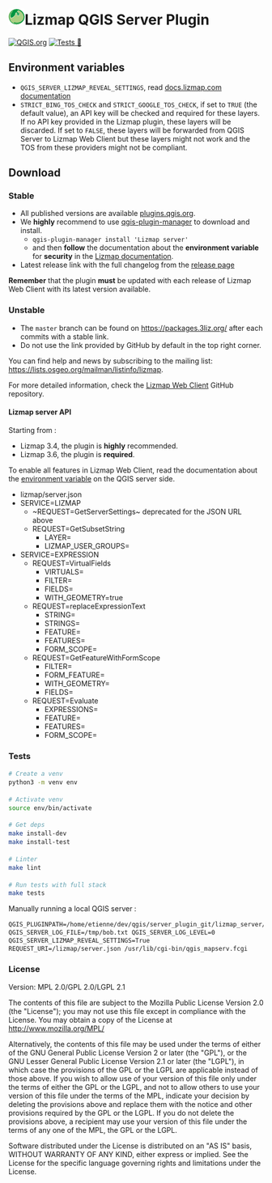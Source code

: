 # [![logo](lizmap_server/resources/icons/icon.png "3Liz")][3liz]Lizmap QGIS Server Plugin

[![QGIS.org](https://img.shields.io/badge/QGIS.org-published-green)](https://plugins.qgis.org/plugins/lizmap_server/)
[![Tests 🎳](https://github.com/3liz/qgis-lizmap-server-plugin/actions/workflows/ci.yml/badge.svg)](https://github.com/3liz/qgis-lizmap-server-plugin/actions/workflows/ci.yml)

## Environment variables

* `QGIS_SERVER_LIZMAP_REVEAL_SETTINGS`, read
  [docs.lizmap.com documentation](https://docs.lizmap.com/current/en/install/pre_requirements.html#qgis-server-plugins)
* `STRICT_BING_TOS_CHECK` and `STRICT_GOOGLE_TOS_CHECK`, if set to `TRUE` (the default value), an API key will be
  checked and required for these layers. If no API key provided in the Lizmap plugin, these layers will be discarded.
  If set to `FALSE`, these layers will be forwarded from QGIS Server to Lizmap Web Client but these layers might not work
  and the TOS from these providers might not be compliant.

## Download

### Stable

* All published versions are available [plugins.qgis.org](https://plugins.qgis.org/plugins/lizmap_server/).
* We **highly** recommend to use [qgis-plugin-manager](https://pypi.org/project/qgis-plugin-manager/) to download and install.
    * `qgis-plugin-manager install 'Lizmap server'`
    * and then **follow** the documentation about the **environment variable** for **security** in the
      [Lizmap documentation](https://docs.lizmap.com/current/en/install/pre_requirements.html#installation).
* Latest release link with the full changelog from the [release page](https://github.com/3liz/qgis-lizmap-server-plugin/releases)

**Remember** that the plugin **must** be updated with each release of Lizmap Web Client with its latest version available.

### Unstable

* The `master` branch can be found on https://packages.3liz.org/ after each commits with a stable link.
* Do not use the link provided by GitHub by default in the top right corner.

You can find help and news by subscribing to the mailing list: https://lists.osgeo.org/mailman/listinfo/lizmap.

For more detailed information, check the [Lizmap Web Client](https://github.com/3liz/lizmap-web-client/) GitHub repository.

#### Lizmap server API

Starting from :
* Lizmap 3.4, the plugin is **highly** recommended.
* Lizmap 3.6, the plugin is **required**.

To enable all features in Lizmap Web Client, read the documentation about the
[environment variable](https://docs.lizmap.com/3.5/en/install/pre_requirements.html#lizmap-server-plugin)
on the QGIS server side.

* lizmap/server.json
* SERVICE=LIZMAP
    * ~REQUEST=GetServerSettings~ deprecated for the JSON URL above
    * REQUEST=GetSubsetString
      * LAYER=
      * LIZMAP_USER_GROUPS=
* SERVICE=EXPRESSION
    * REQUEST=VirtualFields
        * VIRTUALS=
        * FILTER=
        * FIELDS=
        * WITH_GEOMETRY=true
    * REQUEST=replaceExpressionText
        * STRING=
        * STRINGS=
        * FEATURE=
        * FEATURES=
        * FORM_SCOPE=
    * REQUEST=GetFeatureWithFormScope
        * FILTER=
        * FORM_FEATURE=
        * WITH_GEOMETRY=
        * FIELDS=
    * REQUEST=Evaluate
        * EXPRESSIONS=
        * FEATURE=
        * FEATURES=
        * FORM_SCOPE=

### Tests

```bash
# Create a venv
python3 -m venv env

# Activate venv
source env/bin/activate

# Get deps
make install-dev
make install-test

# Linter
make lint

# Run tests with full stack
make tests
```

Manually running a local QGIS server :

```commandline
QGIS_PLUGINPATH=/home/etienne/dev/qgis/server_plugin_git/lizmap_server/ QGIS_SERVER_LOG_FILE=/tmp/bob.txt QGIS_SERVER_LOG_LEVEL=0 QGIS_SERVER_LIZMAP_REVEAL_SETTINGS=True REQUEST_URI=/lizmap/server.json /usr/lib/cgi-bin/qgis_mapserv.fcgi
```

### License

Version: MPL 2.0/GPL 2.0/LGPL 2.1

The contents of this file are subject to the Mozilla Public License Version 2.0 (the "License"); you may not use this file except in compliance with the License. You may obtain a copy of the License at http://www.mozilla.org/MPL/

Alternatively, the contents of this file may be used under the terms of either of the GNU General Public License Version 2 or later (the "GPL"), or the GNU Lesser General Public License Version 2.1 or later (the "LGPL"), in which case the provisions of the GPL or the LGPL are applicable instead of those above. If you wish to allow use of your version of this file only under the terms of either the GPL or the LGPL, and not to allow others to use your version of this file under the terms of the MPL, indicate your decision by deleting the provisions above and replace them with the notice and other provisions required by the GPL or the LGPL. If you do not delete the provisions above, a recipient may use your version of this file under the terms of any one of the MPL, the GPL or the LGPL.

Software distributed under the License is distributed on an "AS IS" basis, WITHOUT WARRANTY OF ANY KIND, either express or implied. See the License for the specific language governing rights and limitations under the License.

[3liz]:http://www.3liz.com
